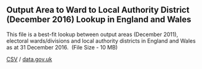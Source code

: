 ## Output Area to Ward to Local Authority District (December 2016) Lookup in England and Wales

This file is a best-fit lookup between output areas (December 2011), electoral wards/divisions and local authority districts in England and Wales as at 31 December 2016.  (File Size - 10 MB)

[CSV](csv/103.csv) / [data.gov.uk](https://data.gov.uk/dataset/9decabce-e350-4311-98db-bf201128f50e/output-area-to-ward-to-local-authority-district-december-2016-lookup-in-england-and-wales)

